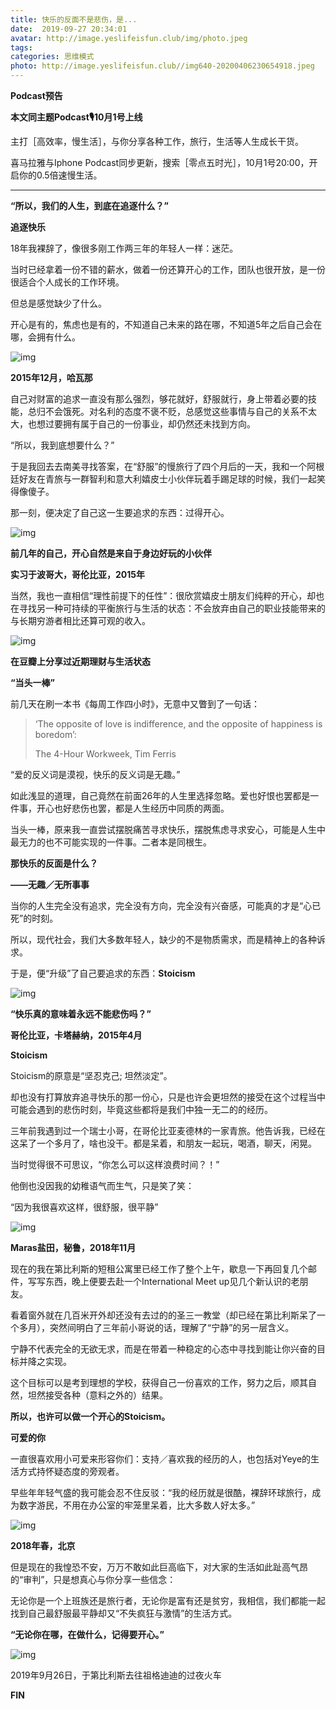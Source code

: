 ```yaml
---
title: 快乐的反面不是悲伤，是...
date:  2019-09-27 20:34:01
avatar: http://image.yeslifeisfun.club/img/photo.jpeg
tags: 
categories: 思维模式
photo: http://image.yeslifeisfun.club//img640-20200406230654918.jpeg
---
```


**Podcast预告**



**本文同主题Podcast🎙️10月1号上线**





主打［高效率，慢生活］，与你分享各种工作，旅行，生活等人生成长干货。

喜马拉雅与Iphone Podcast同步更新，搜索［零点五时光］，10月1号20:00，开启你的0.5倍速慢生活。



------





**“所以，我们的人生，到底在追逐什么？”**





**追逐快乐**



18年我裸辞了，像很多刚工作两三年的年轻人一样：迷茫。



当时已经拿着一份不错的薪水，做着一份还算开心的工作，团队也很开放，是一份很适合个人成长的工作环境。



但总是感觉缺少了什么。



开心是有的，焦虑也是有的，不知道自己未来的路在哪，不知道5年之后自己会在哪，会拥有什么。





![img](http://image.yeslifeisfun.club//img640-20200406230623256.jpeg)

**2015年12月，哈瓦那**





自己对财富的追求一直没有那么强烈，够花就好，舒服就行，身上带着必要的技能，总归不会饿死。对名利的态度不褒不贬，总感觉这些事情与自己的关系不太大，也想过要拥有属于自己的一份事业，却仍然还未找到方向。





“所以，我到底想要什么？”





于是我回去去南美寻找答案，在“舒服”的慢旅行了四个月后的一天，我和一个阿根廷好友在青旅与一群智利和意大利嬉皮士小伙伴玩着手踢足球的时候，我们一起笑得像傻子。



那一刻，便决定了自己这一生要追求的东西：过得开心。





![img](http://image.yeslifeisfun.club//img640-20200406230628189.jpeg)

**前几年的自己，开心自然是来自于身边好玩的小伙伴**

**实习于波哥大，哥伦比亚，2015年**





当然，我也一直相信“理性前提下的任性”：很欣赏嬉皮士朋友们纯粹的开心，却也在寻找另一种可持续的平衡旅行与生活的状态：不会放弃由自己的职业技能带来的与长期穷游者相比还算可观的收入。





![img](http://image.yeslifeisfun.club//img640-20200406230632867.jpeg)

**在豆瓣上分享过近期理财与生活状态**









**“当头一棒”** 



前几天在刷一本书《每周工作四小时》，无意中又瞥到了一句话：



> ‘The opposite of love is indifference, and the opposite of happiness is boredom’: 
>
> The 4-Hour Workweek, Tim Ferris



“爱的反义词是漠视，快乐的反义词是无趣。” 





如此浅显的道理，自己竟然在前面26年的人生里选择忽略。爱也好恨也罢都是一件事，开心也好悲伤也罢，都是人生经历中同质的两面。



当头一棒，原来我一直尝试摆脱痛苦寻求快乐，摆脱焦虑寻求安心，可能是人生中最无力的也不可能实现的一件事。二者本是同根生。



**那快乐的反面是什么？**

**——无趣／无所事事**





当你的人生完全没有追求，完全没有方向，完全没有兴奋感，可能真的才是“心已死”的时刻。



所以，现代社会，我们大多数年轻人，缺少的不是物质需求，而是精神上的各种诉求。



于是，便“升级”了自己要追求的东西：**Stoicism** 





![img](http://image.yeslifeisfun.club//img640-20200406230640779.jpeg)

**“快乐真的意味着永远不能悲伤吗？”**

**哥伦比亚，卡塔赫纳，2015年4月**







**Stoicism**



Stoicism的原意是“坚忍克己; 坦然淡定”。



却也没有打算放弃追寻快乐的那一份心，只是也许会更坦然的接受在这个过程当中可能会遇到的悲伤时刻，毕竟这些都将是我们中独一无二的的经历。



三年前我遇到过一个瑞士小哥，在哥伦比亚麦德林的一家青旅。他告诉我，已经在这呆了一个多月了，啥也没干。都是呆着，和朋友一起玩，喝酒，聊天，闲晃。



当时觉得很不可思议，“你怎么可以这样浪费时间？！”



他倒也没因我的幼稚语气而生气，只是笑了笑：

“因为我很喜欢这样，很舒服，很平静”





![img](http://image.yeslifeisfun.club//img640-20200406230649821.jpeg)

**Maras盐田，秘鲁，2018年11月**





现在的我在第比利斯的短租公寓里已经工作了整个上午，歇息一下再回复几个邮件，写写东西，晚上便要去赴一个International Meet up见几个新认识的老朋友。



看着窗外就在几百米开外却还没有去过的的圣三一教堂（却已经在第比利斯呆了一个多月），突然间明白了三年前小哥说的话，理解了“宁静”的另一层含义。



宁静不代表完全的无欲无求，而是在带着一种稳定的心态中寻找到能让你兴奋的目标并降之实现。



这个目标可以是考到理想的学校，获得自己一份喜欢的工作，努力之后，顺其自然，坦然接受各种（意料之外的）结果。



**所以，也许可以做一个开心的Stoicism。**







**可爱的你**



一直很喜欢用小可爱来形容你们：支持／喜欢我的经历的人，也包括对Yeye的生活方式持怀疑态度的旁观者。



早些年年轻气盛的我可能会忍不住反驳：“我的经历就是很酷，裸辞环球旅行，成为数字游民，不用在办公室的牢笼里呆着，比大多数人好太多。”





![img](http://image.yeslifeisfun.club//img640-20200406230654918.jpeg)

**2018年春，北京**





但是现在的我惶恐不安，万万不敢如此巨高临下，对大家的生活如此趾高气昂的“审判”，只是想真心与你分享一些信念：



无论你是一个上班族还是旅行者，无论你是富有还是贫穷，我相信，我们都能一起找到自己最舒服最平静却又“不失疯狂与激情”的生活方式。





**“无论你在哪，在做什么，记得要开心。”**





![img](http://image.yeslifeisfun.club//img640-20200406230659599.jpeg)

2019年9月26日，于第比利斯去往祖格迪迪的过夜火车





**FIN**